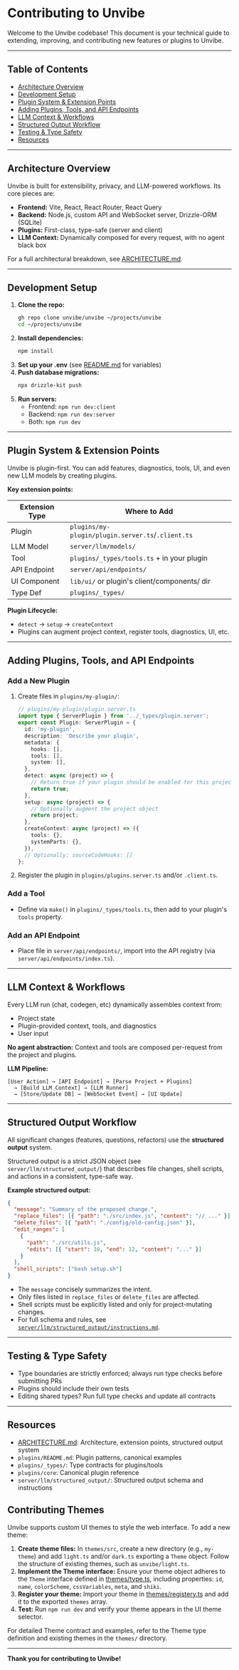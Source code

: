 # Contributing to Unvibe

Welcome to the Unvibe codebase! This document is your technical guide to extending, improving, and contributing new features or plugins to Unvibe.

---

## Table of Contents

- [Architecture Overview](#architecture-overview)
- [Development Setup](#development-setup)
- [Plugin System & Extension Points](#plugin-system--extension-points)
- [Adding Plugins, Tools, and API Endpoints](#adding-plugins-tools-and-api-endpoints)
- [LLM Context & Workflows](#llm-context--workflows)
- [Structured Output Workflow](#structured-output-workflow)
- [Testing & Type Safety](#testing--type-safety)
- [Resources](#resources)

---

## Architecture Overview

Unvibe is built for extensibility, privacy, and LLM-powered workflows. Its core pieces are:

- **Frontend:** Vite, React, React Router, React Query
- **Backend:** Node.js, custom API and WebSocket server, Drizzle-ORM (SQLite)
- **Plugins:** First-class, type-safe (server and client)
- **LLM Context:** Dynamically composed for every request, with no agent black box

For a full architectural breakdown, see [ARCHITECTURE.md](./ARCHITECTURE.md).

---

## Development Setup

1. **Clone the repo:**
   ```bash
   gh repo clone unvibe/unvibe ~/projects/unvibe
   cd ~/projects/unvibe
   ```
2. **Install dependencies:**
   ```bash
   npm install
   ```
3. **Set up your .env** (see [README.md](./README.md) for variables)
4. **Push database migrations:**
   ```bash
   npx drizzle-kit push
   ```
5. **Run servers:**
   - Frontend: `npm run dev:client`
   - Backend: `npm run dev:server`
   - Both: `npm run dev`

---

## Plugin System & Extension Points

Unvibe is plugin-first. You can add features, diagnostics, tools, UI, and even new LLM models by creating plugins.

**Key extension points:**

| Extension Type | Where to Add                                      |
| -------------- | ------------------------------------------------- |
| Plugin         | `plugins/my-plugin/plugin.server.ts`/`.client.ts` |
| LLM Model      | `server/llm/models/`                              |
| Tool           | `plugins/_types/tools.ts` + in your plugin        |
| API Endpoint   | `server/api/endpoints/`                           |
| UI Component   | `lib/ui/` or plugin's client/components/ dir      |
| Type Def       | `plugins/_types/`                                 |

**Plugin Lifecycle:**

- `detect` → `setup` → `createContext`
- Plugins can augment project context, register tools, diagnostics, UI, etc.

---

## Adding Plugins, Tools, and API Endpoints

### Add a New Plugin

1. Create files in `plugins/my-plugin/`:
   ```ts
   // plugins/my-plugin/plugin.server.ts
   import type { ServerPlugin } from '../_types/plugin.server';
   export const Plugin: ServerPlugin = {
     id: 'my-plugin',
     description: 'Describe your plugin',
     metadata: {
       hooks: [],
       tools: [],
       system: [],
     },
     detect: async (project) => {
       // Return true if your plugin should be enabled for this project
       return true;
     },
     setup: async (project) => {
       // Optionally augment the project object
       return project;
     },
     createContext: async (project) => ({
       tools: {},
       systemParts: {},
     }),
     // Optionally: sourceCodeHooks: []
   };
   ```
2. Register the plugin in `plugins/plugins.server.ts` and/or `.client.ts`.

### Add a Tool

- Define via `make()` in `plugins/_types/tools.ts`, then add to your plugin's `tools` property.

### Add an API Endpoint

- Place file in `server/api/endpoints/`, import into the API registry (via `server/api/endpoints/index.ts`).

---

## LLM Context & Workflows

Every LLM run (chat, codegen, etc) dynamically assembles context from:

- Project state
- Plugin-provided context, tools, and diagnostics
- User input

**No agent abstraction:** Context and tools are composed per-request from the project and plugins.

**LLM Pipeline:**

```
[User Action] → [API Endpoint] → [Parse Project + Plugins]
  → [Build LLM Context] → [LLM Runner]
  → [Store/Update DB] → [WebSocket Event] → [UI Update]
```

---

## Structured Output Workflow

All significant changes (features, questions, refactors) use the **structured output** system.

Structured output is a strict JSON object (see `server/llm/structured_output/`) that describes file changes, shell scripts, and actions in a consistent, type-safe way.

**Example structured output:**

```json
{
  "message": "Summary of the proposed change.",
  "replace_files": [{ "path": "./src/index.js", "content": "// ..." }],
  "delete_files": [{ "path": "./config/old-config.json" }],
  "edit_ranges": [
    {
      "path": "./src/utils.js",
      "edits": [{ "start": 10, "end": 12, "content": "..." }]
    }
  ],
  "shell_scripts": ["bash setup.sh"]
}
```

- The `message` concisely summarizes the intent.
- Only files listed in `replace_files` or `delete_files` are affected.
- Shell scripts must be explicitly listed and only for project-mutating changes.
- For full schema and rules, see [`server/llm/structured_output/instructions.md`](./server/llm/structured_output/instructions.md).

---

## Testing & Type Safety

- Type boundaries are strictly enforced; always run type checks before submitting PRs
- Plugins should include their own tests
- Editing shared types? Run full type checks and update all contracts

---

## Resources

- [ARCHITECTURE.md](./ARCHITECTURE.md): Architecture, extension points, structured output system
- `plugins/README.md`: Plugin patterns, canonical examples
- `plugins/_types/`: Type contracts for plugins/tools
- `plugins/core`: Canonical plugin reference
- `server/llm/structured_output/`: Structured output schema and instructions

## Contributing Themes

Unvibe supports custom UI themes to style the web interface. To add a new theme:

1. **Create theme files:** In `themes/src`, create a new directory (e.g., `my-theme`) and add `light.ts` and/or `dark.ts` exporting a `Theme` object. Follow the structure of existing themes, such as `unvibe/light.ts`.
2. **Implement the Theme interface:** Ensure your theme object adheres to the `Theme` interface defined in [themes/type.ts](./themes/type.ts), including properties: `id`, `name`, `colorScheme`, `cssVariables`, `meta`, and `shiki`.
3. **Register your theme:** Import your theme in [themes/registery.ts](./themes/registery.ts) and add it to the exported `themes` array.
4. **Test:** Run `npm run dev` and verify your theme appears in the UI theme selector.

For detailed Theme contract and examples, refer to the Theme type definition and existing themes in the `themes/` directory.

---

**Thank you for contributing to Unvibe!**
